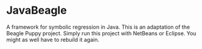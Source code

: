 # JavaBeagle
A framework for symbolic regression in Java. This is an adaptation of the Beagle Puppy project.
Simply run this project with NetBeans or Eclipse. You might as well have to rebuild it again.
